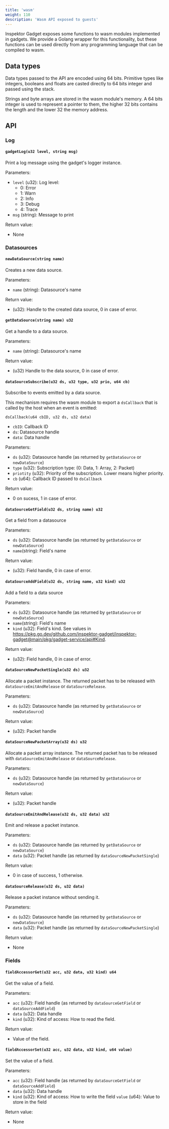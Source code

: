 ```yaml
---
title: 'wasm'
weight: 110
description: 'Wasm API exposed to guests'
---
```


Inspektor Gadget exposes some functions to wasm modules implemented in gadgets.
We provide a Golang wrapper for this functionality, but these functions can be
used directly from any programming language that can be compiled to wasm.

## Data types

Data types passed to the API are encoded using 64 bits. Primitive types like
integers, booleans and floats are casted directly to 64 bits integer and passed
using the stack.

Strings and byte arrays are stored in the wasm module's memory. A 64 bits
integer is used to represent a pointer to them, the higher 32 bits contains the
length and the lower 32 the memory address.

## API

### Log

####  `gadgetLog(u32 level, string msg)`

Print a log message using the gadget's logger instance.

Parameters:

- `level` (u32): Log level:
  - 0: Error
  - 1: Warn
  - 2: Info
  - 3: Debug
  - 4: Trace
- `msg` (string): Message to print

Return value:
- None

### Datasources

#### `newDataSource(string name)`

Creates a new data source.

Parameters:
- `name` (string): Datasource's name

Return value:
- (u32): Handle to the created data source, 0 in case of error.

#### `getDataSource(string name) u32`

Get a handle to a data source.

Parameters:
- `name` (string): Datasource's name

Return value:
- (u32) Handle to the data source, 0 in case of error.

#### `dataSourceSubscribe(u32 ds, u32 type, u32 prio, u64 cb)`

Subscribe to events emitted by a data source.

This mechanism requires the wasm module to export a `dsCallback` that is called
by the host when an event is emitted:

`dsCallback(u64 cbID, u32 ds, u32 data)`
- `cbID`: Callback ID
- `ds`: Datasource handle
- `data`: Data handle


Parameters:
- `ds` (u32): Datasource handle (as returned by `getDataSource` or `newDataSource`)
- `type` (u32): Subscription type: (0: Data, 1: Array, 2: Packet)
- `priotity` (u32): Priority of the subscription. Lower means higher priority.
- `cb` (u64): Callback ID passed to `dsCallback`

Return value:
- 0 on sucess, 1 in case of error.

#### `dataSourceGetField(u32 ds, string name) u32`

Get a field from a datasource

Parameters:
- `ds` (u32): Datasource handle (as returned by `getDataSource` or `newDataSource`)
- `name`(string): Field's name

Return value:
- (u32): Field handle, 0 in case of error.

#### `dataSourceAddField(u32 ds, string name, u32 kind) u32`

Add a field to a data source

Parameters:
- `ds` (u32): Datasource handle (as returned by `getDataSource` or `newDataSource`)
- `name`(string): Field's name
- `kind` (u32): Field's kind. See values in https://pkg.go.dev/github.com/inspektor-gadget/inspektor-gadget@main/pkg/gadget-service/api#Kind.

Return value:
- (u32): Field handle, 0 in case of error.

#### `dataSourceNewPacketSingle(u32 ds) u32`

Allocate a packet instance. The returned packet has to be released with
`dataSourceEmitAndRelease` or `dataSourceRelease`.

Parameters:
- `ds` (u32): Datasource handle (as returned by `getDataSource` or `newDataSource`)

Return value:
- (u32): Packet handle

#### `dataSourceNewPacketArray(u32 ds) u32`

Allocate a packet array instance. The returned packet has to be released with
`dataSourceEmitAndRelease` or `dataSourceRelease`.

Parameters:
- `ds` (u32): Datasource handle (as returned by `getDataSource` or `newDataSource`)

Return value:
- (u32): Packet handle


#### `dataSourceEmitAndRelease(u32 ds, u32 data) u32`

Emit and release a packet instance.

Parameters:
- `ds` (u32): Datasource handle (as returned by `getDataSource` or `newDataSource`)
- `data` (u32): Packet handle (as returned by `dataSourceNewPacketSingle`)

Return value:
- 0 in case of success, 1 otherwise.

#### `dataSourceRelease(u32 ds, u32 data)`

Release a packet instance without sending it.

Parameters:
- `ds` (u32): Datasource handle (as returned by `getDataSource` or `newDataSource`)
- `data` (u32): Packet handle (as returned by `dataSourceNewPacketSingle`)

Return value:
- None

### Fields

#### `fieldAccessorGet(u32 acc, u32 data, u32 kind) u64`

Get the value of a field.

Parameters:
- `acc` (u32): Field handle (as returned by `dataSourceGetField` or `dataSourceAddField`)
- `data` (u32): Data handle
- `kind` (u32): Kind of access: How to read the field.

Return value:
- Value of the field.

#### `fieldAccessorSet(u32 acc, u32 data, u32 kind, u64 value)`

Set the value of a field.

Parameters:
- `acc` (u32): Field handle (as returned by `dataSourceGetField` or `dataSourceAddField`)
- `data` (u32): Data handle
- `kind` (u32): Kind of access: How to write the field
  `value` (u64): Value to store in the field

Return value:
- None
